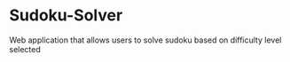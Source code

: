 # Sudoku-Solver
Web application that allows users to solve sudoku based on difficulty level selected
